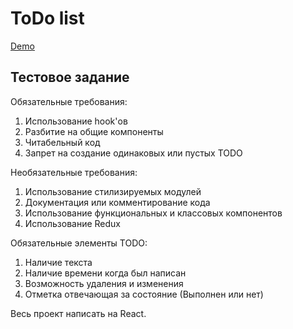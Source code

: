 # ToDo list
[Demo](https://github.com/facebook/create-react-app)

## Тестовое задание

Обязательные требования:
1. Использование hook'ов
2. Разбитие на общие компоненты
3. Читабельный код
4. Запрет на создание одинаковых или пустых TODO
 
Необязательные требования:
1. Использование стилизируемых модулей
2. Документация или комментирование кода
3. Использование функциональных и классовых компонентов
4. Использование Redux
 
Обязательные элементы TODO:
1. Наличие текста
2. Наличие времени когда был написан
3. Возможность удаления и изменения
4. Отметка отвечающая за состояние (Выполнен или нет)
 
Весь проект написать на React.


